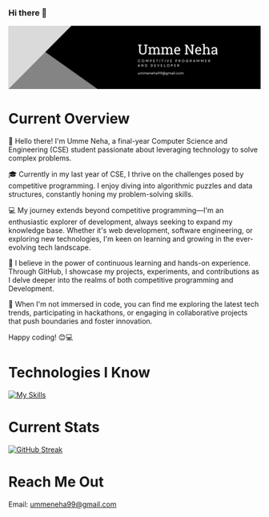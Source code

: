 ### Hi there 👋


![Banner](https://raw.githubusercontent.com/neharvard/neharvard/main/Black%20Modern%20Personal%20LinkedIn%20Banner.png)


# Current Overview


👋 Hello there! I'm Umme Neha, a final-year Computer Science and Engineering (CSE) student passionate about leveraging technology to solve complex problems.

🎓 Currently in my last year of CSE, I thrive on the challenges posed by competitive programming. I enjoy diving into algorithmic puzzles and data structures, constantly honing my problem-solving skills.

💻 My journey extends beyond competitive programming—I'm an enthusiastic explorer of development, always seeking to expand my knowledge base. Whether it's web development, software engineering, or exploring new technologies, I'm keen on learning and growing in the ever-evolving tech landscape.

🌟 I believe in the power of continuous learning and hands-on experience. Through GitHub, I showcase my projects, experiments, and contributions as I delve deeper into the realms of both competitive programming and Development.

🚀 When I'm not immersed in code, you can find me exploring the latest tech trends, participating in hackathons, or engaging in collaborative projects that push boundaries and foster innovation.


Happy coding! 😊💻


# Technologies I Know

[![My Skills](https://skillicons.dev/icons?i=js,html,css,c,cpp)](https://skillicons.dev)


# Current Stats
  
<!--  CONTRIBUTION AND STREAK BLOCK -->
 [![GitHub Streak](https://github-readme-streak-stats.herokuapp.com/?user=neharvard&currStreakNum=2FD3EB&fire=pink&sideLabels=F00&theme=nightowl)](https://git.io/streak-stats)

# Reach Me Out

Email: ummeneha99@gmail.com 


